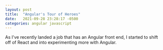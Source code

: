 ```yaml
---
layout: post
title:  "Angular's Tour of Heroes"
date:   2021-09-28 23:28:17 -0500
categories: angular javascript
---
```


As I've recently landed a job that has an Angular front end, I started to shift off of React and into experimenting more with Angular.
